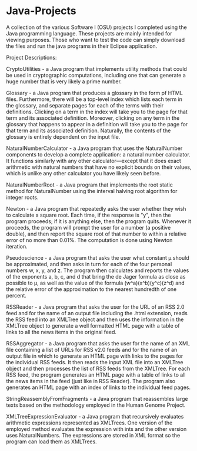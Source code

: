 # Java-Projects
A collection of the various Software I (OSU) projects I completed using the Java programming language.
These projects are mainly intended for viewing purposes. Those who want to test the code can simply download the files and run the java programs in their Eclipse application. 

Project Descriptions:

CryptoUtilities - a Java program that implements utility methods that could be used in cryptographic computations, including one that can generate a huge number that is very likely a prime number.

Glossary - a Java program that produces a glossary in the form pf HTML files. Furthermore, there will be a top-level index which lists each term in the glossary, and separate pages for each of the terms with their definitions. Clicking on a term in the index will take you to the page for that term and its associated definition. Moreover, clicking on any term in the glossary that happens to appear in a definition will take you to the page for that term and its associated definition. Naturally, the contents of the glossary is entirely dependent on the input file. 

NaturalNumberCalculator - a Java program that uses the NaturalNumber components to develop a complete application: a natural number calculator. It functions similarly with any other calculator—except that it does exact arithmetic with natural numbers that have no explicit bounds on their values, which is unlike any other calculator you have likely seen before.

NaturalNumberRoot - a Java program that implements the root static method for NaturalNumber using the interval halving root algorithm for integer roots.

Newton - a Java program that repeatedly asks the user whether they wish to calculate a square root. Each time, if the response is "y", then the program proceeds; if it is anything else, then the program quits. Whenever it proceeds, the program will prompt the user for a number (a positive double), and then report the square root of that number to within a relative error of no more than 0.01%. The computation is done using Newton iteration.

Pseudoscience - a Java program that asks the user what constant μ should be approximated, and then asks in turn for each of the four personal numbers w, x, y, and z. The program then calculates and reports the values of the exponents a, b, c, and d that bring the de Jager formula as close as possible to μ, as well as the value of the formula (w^a)(x^b)(y^c)(z^d) and the relative error of the approximation to the nearest hundredth of one percent.

RSSReader - a Java program that asks the user for the URL of an RSS 2.0 feed and for the name of an output file including the .html extension, reads the RSS feed into an XMLTree object and then uses the information in the XMLTree object to generate a well formatted HTML page with a table of links to all the news items in the original feed.

RSSAggregator - a Java program that asks the user for the name of an XML file containing a list of URLs for RSS v2.0 feeds and for the name of an output file in which to generate an HTML page with links to the pages for the individual RSS feeds. It then reads the input XML file into an XMLTree object and then processes the list of RSS feeds from the XMLTree. For each RSS feed, the program generates an HTML page with a table of links to all the news items in the feed (just like in RSS Reader). The program also generates an HTML page with an index of links to the individual feed pages.

StringReassemblyFromFragments - a Java program that reassembles large texts based on the methodology employed in the Human Genome Project. 

XMLTreeExpressionEvaluator - a Java program that recursively evaluates arithmetic expressions represented as XMLTrees. One version of the employed method evaluates the expression with ints and the other version uses NaturalNumbers. The expressions are stored in XML format so the program can load them as XMLTrees.

